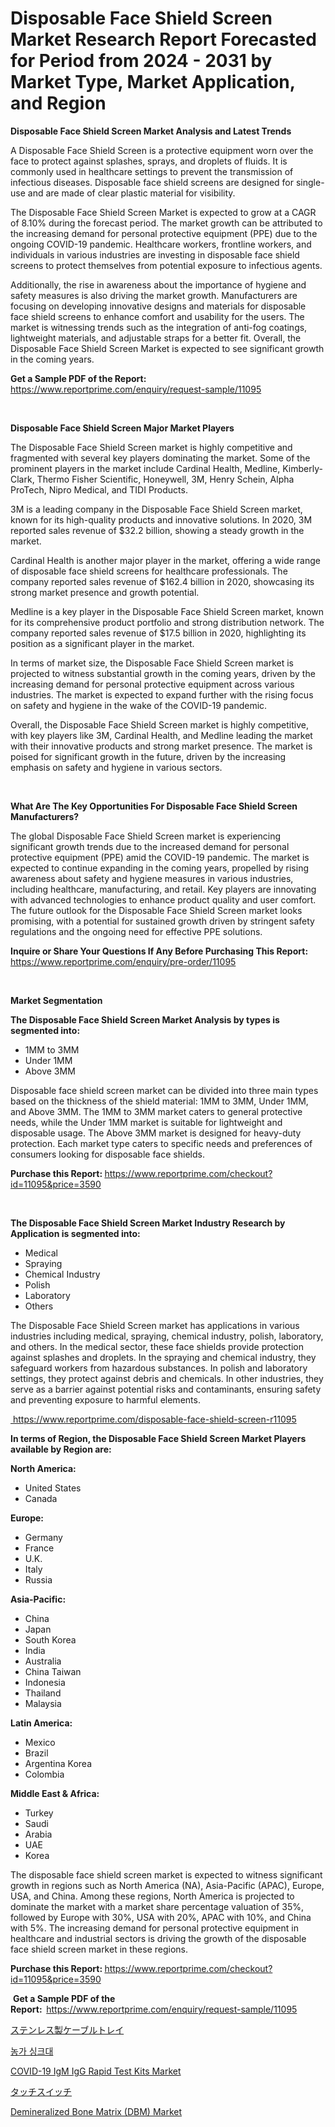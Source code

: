 <p><h1>Disposable Face Shield Screen Market Research Report Forecasted for Period from 2024 -  2031 by Market Type, Market Application, and Region</h1></p><p><strong>Disposable Face Shield Screen Market Analysis and Latest Trends</strong></p>
<p><p>A Disposable Face Shield Screen is a protective equipment worn over the face to protect against splashes, sprays, and droplets of fluids. It is commonly used in healthcare settings to prevent the transmission of infectious diseases. Disposable face shield screens are designed for single-use and are made of clear plastic material for visibility.</p><p>The Disposable Face Shield Screen Market is expected to grow at a CAGR of 8.10% during the forecast period. The market growth can be attributed to the increasing demand for personal protective equipment (PPE) due to the ongoing COVID-19 pandemic. Healthcare workers, frontline workers, and individuals in various industries are investing in disposable face shield screens to protect themselves from potential exposure to infectious agents.</p><p>Additionally, the rise in awareness about the importance of hygiene and safety measures is also driving the market growth. Manufacturers are focusing on developing innovative designs and materials for disposable face shield screens to enhance comfort and usability for the users. The market is witnessing trends such as the integration of anti-fog coatings, lightweight materials, and adjustable straps for a better fit. Overall, the Disposable Face Shield Screen Market is expected to see significant growth in the coming years.</p></p>
<p><strong>Get a Sample PDF of the Report:&nbsp;</strong> <a href="https://www.reportprime.com/enquiry/request-sample/11095">https://www.reportprime.com/enquiry/request-sample/11095</a></p>
<p>&nbsp;</p>
<p><strong>Disposable Face Shield Screen Major Market Players</strong></p>
<p><p>The Disposable Face Shield Screen market is highly competitive and fragmented with several key players dominating the market. Some of the prominent players in the market include Cardinal Health, Medline, Kimberly-Clark, Thermo Fisher Scientific, Honeywell, 3M, Henry Schein, Alpha ProTech, Nipro Medical, and TIDI Products.</p><p>3M is a leading company in the Disposable Face Shield Screen market, known for its high-quality products and innovative solutions. In 2020, 3M reported sales revenue of $32.2 billion, showing a steady growth in the market.</p><p>Cardinal Health is another major player in the market, offering a wide range of disposable face shield screens for healthcare professionals. The company reported sales revenue of $162.4 billion in 2020, showcasing its strong market presence and growth potential.</p><p>Medline is a key player in the Disposable Face Shield Screen market, known for its comprehensive product portfolio and strong distribution network. The company reported sales revenue of $17.5 billion in 2020, highlighting its position as a significant player in the market.</p><p>In terms of market size, the Disposable Face Shield Screen market is projected to witness substantial growth in the coming years, driven by the increasing demand for personal protective equipment across various industries. The market is expected to expand further with the rising focus on safety and hygiene in the wake of the COVID-19 pandemic.</p><p>Overall, the Disposable Face Shield Screen market is highly competitive, with key players like 3M, Cardinal Health, and Medline leading the market with their innovative products and strong market presence. The market is poised for significant growth in the future, driven by the increasing emphasis on safety and hygiene in various sectors.</p></p>
<p>&nbsp;</p>
<p><strong>What Are The Key Opportunities For Disposable Face Shield Screen Manufacturers?</strong></p>
<p><p>The global Disposable Face Shield Screen market is experiencing significant growth trends due to the increased demand for personal protective equipment (PPE) amid the COVID-19 pandemic. The market is expected to continue expanding in the coming years, propelled by rising awareness about safety and hygiene measures in various industries, including healthcare, manufacturing, and retail. Key players are innovating with advanced technologies to enhance product quality and user comfort. The future outlook for the Disposable Face Shield Screen market looks promising, with a potential for sustained growth driven by stringent safety regulations and the ongoing need for effective PPE solutions.</p></p>
<p><strong>Inquire or Share Your Questions If Any Before Purchasing This Report:</strong> <a href="https://www.reportprime.com/enquiry/pre-order/11095">https://www.reportprime.com/enquiry/pre-order/11095</a></p>
<p>&nbsp;</p>
<p><strong>Market Segmentation</strong></p>
<p><strong>The Disposable Face Shield Screen Market Analysis by types is segmented into:</strong></p>
<p><ul><li>1MM to 3MM</li><li>Under 1MM</li><li>Above 3MM</li></ul></p>
<p><p>Disposable face shield screen market can be divided into three main types based on the thickness of the shield material: 1MM to 3MM, Under 1MM, and Above 3MM. The 1MM to 3MM market caters to general protective needs, while the Under 1MM market is suitable for lightweight and disposable usage. The Above 3MM market is designed for heavy-duty protection. Each market type caters to specific needs and preferences of consumers looking for disposable face shields.</p></p>
<p><strong>Purchase this Report:&nbsp;</strong><a href="https://www.reportprime.com/checkout?id=11095&price=3590">https://www.reportprime.com/checkout?id=11095&price=3590</a></p>
<p>&nbsp;</p>
<p><strong>The Disposable Face Shield Screen Market Industry Research by Application is segmented into:</strong></p>
<p><ul><li>Medical</li><li>Spraying</li><li>Chemical Industry</li><li>Polish</li><li>Laboratory</li><li>Others</li></ul></p>
<p><p>The Disposable Face Shield Screen market has applications in various industries including medical, spraying, chemical industry, polish, laboratory, and others. In the medical sector, these face shields provide protection against splashes and droplets. In the spraying and chemical industry, they safeguard workers from hazardous substances. In polish and laboratory settings, they protect against debris and chemicals. In other industries, they serve as a barrier against potential risks and contaminants, ensuring safety and preventing exposure to harmful elements.</p></p>
<p><a href="https://www.reportprime.com/disposable-face-shield-screen-r11095">&nbsp;https://www.reportprime.com/disposable-face-shield-screen-r11095</a></p>
<p><strong>In terms of Region, the Disposable Face Shield Screen Market Players available by Region are:</strong></p>
<p>
    <p> <strong> North America: </strong>
        <ul>
            <li>United States</li>
            <li>Canada</li>
        </ul>
        </p> 
    <p> <strong> Europe: </strong>
        <ul>
            <li>Germany</li>
            <li>France</li>
            <li>U.K.</li>
            <li>Italy</li>
            <li>Russia</li>
        </ul>
        </p> 
    <p> <strong> Asia-Pacific: </strong>
        <ul>
            <li>China</li>
            <li>Japan</li>
            <li>South Korea</li>
            <li>India</li>
            <li>Australia</li>
            <li>China Taiwan</li>
            <li>Indonesia</li>
            <li>Thailand</li>
            <li>Malaysia</li>
        </ul>
        </p> 
    <p> <strong> Latin America: </strong>
        <ul>
            <li>Mexico</li>
            <li>Brazil</li>
            <li>Argentina Korea</li>
            <li>Colombia</li>
        </ul>
        </p> 
    <p> <strong> Middle East & Africa: </strong>
        <ul>
            <li>Turkey</li>
            <li>Saudi</li>
            <li>Arabia</li>
            <li>UAE</li>
            <li>Korea</li>
        </ul>
    </p>
    </p>
<p><p>The disposable face shield screen market is expected to witness significant growth in regions such as North America (NA), Asia-Pacific (APAC), Europe, USA, and China. Among these regions, North America is projected to dominate the market with a market share percentage valuation of 35%, followed by Europe with 30%, USA with 20%, APAC with 10%, and China with 5%. The increasing demand for personal protective equipment in healthcare and industrial sectors is driving the growth of the disposable face shield screen market in these regions.</p></p>
<p><strong>Purchase this Report: </strong><a href="https://www.reportprime.com/checkout?id=11095&price=3590">https://www.reportprime.com/checkout?id=11095&price=3590</a></p>
<p>&nbsp;<strong>Get a Sample PDF of the Report:&nbsp;&nbsp;</strong><a href="https://www.reportprime.com/enquiry/request-sample/11095">https://www.reportprime.com/enquiry/request-sample/11095</a></p>
<p><strong></strong></p>
<p><p><a href="https://medium.com/@barrycuda1974/%E3%82%B9%E3%83%86%E3%83%B3%E3%83%AC%E3%82%B9%E9%8B%BC%E3%82%B1%E3%83%BC%E3%83%96%E3%83%AB%E3%83%88%E3%83%AC%E3%82%A4%E5%B8%82%E5%A0%B4%E8%AA%BF%E6%9F%BB%E3%83%AC%E3%83%9D%E3%83%BC%E3%83%88-%E3%81%9D%E3%81%AE%E6%AD%B4%E5%8F%B2%E3%81%A82031%E5%B9%B4%E3%81%BE%E3%81%A7%E3%81%AE%E4%BA%88%E6%B8%AC-2f6acb16bcd7">ステンレス製ケーブルトレイ</a></p><p><a href="https://medium.com/@mayekuhic00/%EB%86%8D%EA%B0%80%EC%8B%9D%EB%8B%B9%EC%8B%B1%ED%81%AC-%EC%8B%9C%EC%9E%A5-%EC%A7%80%ED%91%9C%EB%A5%BC-%ED%95%B4%EC%84%9D%ED%95%98%EB%8B%A4-%EC%8B%9C%EC%9E%A5-%EC%A0%90%EC%9C%A0%EC%9C%A8-%ED%8A%B8%EB%A0%8C%EB%93%9C-%EC%84%B1%EC%9E%A5-%ED%8C%A8%ED%84%B4-8c53c8bcd0d5">농가 싱크대</a></p><p><a href="https://github.com/jodemen/Market-Research-Report-List-2/blob/main/covid-19-igm-igg-rapid-test-kits-market.md">COVID-19 IgM IgG Rapid Test Kits Market</a></p><p><a href="https://medium.com/@colbu56546/%E3%82%BF%E3%83%83%E3%83%81%E3%82%B9%E3%82%A4%E3%83%83%E3%83%81%E5%B8%82%E5%A0%B4%E5%88%86%E6%9E%90-%E3%81%9D%E3%81%AE%E5%B9%B4%E9%96%93%E6%88%90%E9%95%B7%E7%8E%87-%E5%B8%82%E5%A0%B4%E3%82%BB%E3%82%B0%E3%83%A1%E3%83%B3%E3%83%86%E3%83%BC%E3%82%B7%E3%83%A7%E3%83%B3%E3%81%8A%E3%82%88%E3%81%B3%E3%82%B0%E3%83%AD%E3%83%BC%E3%83%90%E3%83%AB%E7%94%A3%E6%A5%AD%E6%A6%82%E8%A6%81-c5033b9990ab">タッチスイッチ</a></p><p><a href="https://github.com/Sarissaschmalingtr6fz2739/Market-Research-Report-List-2/blob/main/demineralized-bone-matrix-dbm-market.md">Demineralized Bone Matrix (DBM) Market</a></p></p>
